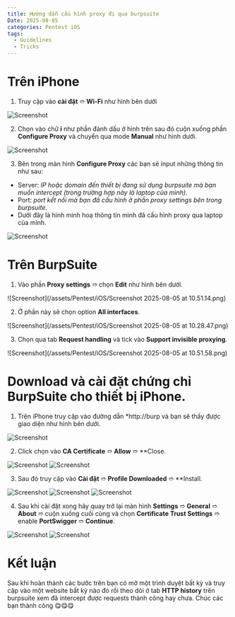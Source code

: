 ```yaml
---
title: Hướng dẫn cấu hình proxy đi qua burpsuite
Date: 2025-08-05
categories: Pentest iOS
tags:
  - Guidelines
  - Tricks
---
```

# Trên iPhone
1. Truy cập vào **cài đặt** ➱ **Wi-Fi** như hình bên dưới

![Screenshot](/assets/Pentest/iOS/IMG_0270.png)

2. Chọn vào chữ **i** như phần đánh dấu ở hình trên sau đó cuộn xuống phần **Configure Proxy** và chuyển qua mode **Manual** như hình dưới.

![Screenshot](/assets/Pentest/iOS/IMG_0272.png)

3. Bên trong màn hình **Configure Proxy** các bạn sẽ input những thông tin như sau:
- Server: *IP hoặc domain đến thiết bị đang sử dụng burpsuite mà bạn muốn intercept (trong trường hợp này là laptop của mình).*
- Port: *port kết nối mà bạn đã cấu hình ở phần proxy settings bên trong burpsuite.*
- Dưới đây là hình minh hoạ thông tin mình đã cấu hình proxy qua laptop của mình.

![Screenshot](/assets/Pentest/iOS/IMG_0271.png)

# Trên BurpSuite
1. Vào phần **Proxy settings** ➱ chọn **Edit** như hình bên dưới.

![Screenshot](/assets/Pentest/iOS/Screenshot 2025-08-05 at 10.51.14.png)

2. Ở phần này sẽ chọn option **All interfaces**.

![Screenshot](/assets/Pentest/iOS/Screenshot 2025-08-05 at 10.28.47.png)

3. Chọn qua tab **Request handling** và tick vào **Support invisible proxying**.

![Screenshot](/assets/Pentest/iOS/Screenshot 2025-08-05 at 10.51.58.png)

# Download và cài đặt chứng chỉ BurpSuite cho thiết bị iPhone.
1. Trên iPhone truy cập vào đường dẫn *http://burp và bạn sẽ thấy được giao diện như hình bên dưới.

![Screenshot](/assets/Pentest/iOS/IMG_0273.png)

2. Click chọn vào **CA Certificate** ➱ **Allow** ➱ **Close.

![Screenshot](/assets/Pentest/iOS/IMG_0274.png)
![Screenshot](/assets/Pentest/iOS/IMG_0275.png)

3. Sau đó truy cập vào **Cài đặt** ➱ **Profile Downloaded** ➱ **Install.

![Screenshot](/assets/Pentest/iOS/IMG_0276.png)
![Screenshot](/assets/Pentest/iOS/IMG_0277.png)
![Screenshot](/assets/Pentest/iOS/IMG_0278.png)

4. Sau khi cài đặt xong hãy quay trở lại màn hình **Settings** ➱ **General** ➱ **About** ➱ cuộn xuống cuối cùng và chọn **Certificate Trust Settings** ➱ enable **PortSwigger** ➱ **Continue**.

![Screenshot](/assets/Pentest/iOS/IMG_0279.png)
![Screenshot](/assets/Pentest/iOS/IMG_0280.png)

# Kết luận
Sau khi hoàn thành các bước trên bạn có mở một trình duyệt bất kỳ và truy cập vào một website bất kỳ nào đó rồi theo dõi ở tab **HTTP history** trên burpsuite xem đã intercept được requests thành công hay chưa.
Chúc các bạn thành công 😋😋😋